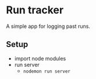 # Run tracker

A simple app for logging past runs.

## Setup

- import node modules
- run server
  - `nodemon run server`
